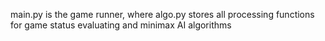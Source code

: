 main.py is the game runner, where algo.py stores all processing functions for game status evaluating and minimax AI algorithms
